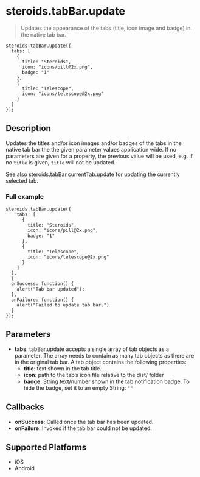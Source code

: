 steroids.tabBar.update
=================

  > Updates the appearance of the tabs (title, icon image and badge) in the native tab bar.

    steroids.tabBar.update({
      tabs: [
        {
          title: "Steroids",
          icon: "icons/pill@2x.png",
          badge: "1"
        },
        {
          title: "Telescope",
          icon: "icons/telescope@2x.png"
        }
      ]
    });

Description
-----------

Updates the titles and/or icon images and/or badges of the tabs in the native tab bar the the given parameter values application wide. If no parameters are given for a property, the previous value will be used, e.g. if no `title` is given, `title` will not be updated.

See also steroids.tabBar.currentTab.update for updating the currently selected tab.

### Full example

    steroids.tabBar.update({
        tabs: [
          {
            title: "Steroids",
            icon: "icons/pill@2x.png",
            badge: "1"
          },
          {
            title: "Telescope",
            icon: "icons/telescope@2x.png"
          }
        ]
      },
      {
      onSuccess: function() {
        alert("Tab bar updated");
      },
      onFailure: function() {
        alert("Failed to update tab bar.")
      }
    });


Parameters
----------
- __tabs__: tabBar.update accepts a single array of tab objects as a parameter. The array needs to contain as many tab objects as there are in the original tab bar. A tab object contains the following properties:
  * __title__: text shown in the tab title.
  * __icon__: path to the tab’s icon file relative to the dist/ folder
  * __badge__: String text/number shown in the tab notification badge. To hide the badge, set it to an empty String: `""`

Callbacks
---------
- __onSuccess__: Called once the tab bar has been updated.
- __onFailure__: Invoked if the tab bar could not be updated.

Supported Platforms
-------------------

- iOS
- Android
